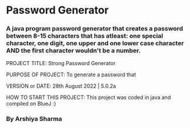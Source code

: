 # Password Generator

### A java program password generator that creates a password between 8-15 characters that has atleast: one special character, one digit, one upper and one lower case character AND the first character wouldn't be a number.

PROJECT TITLE: Strong Password Generator

PURPOSE OF PROJECT: To generate a password that

VERSION or DATE: 28th August 2022 | 5.0.2a

HOW TO START THIS PROJECT: This project was coded in java and compiled on BlueJ :)

### By Arshiya Sharma

